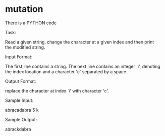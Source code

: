 # mutation
There is a PYTHON code

Task:

Read a given string, change the character at a given index and then print the modified string.

Input Format:

The first line contains a string.
The next line contains an integer 'i', denoting the index location and a character 'c' separated by a space.

Output Format:

replace the character at index 'i' with character 'c'.

Sample Input:

abracadabra
5 k

Sample Output:

abrackdabra
